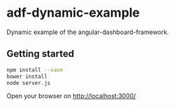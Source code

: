 adf-dynamic-example
===================

Dynamic example of the angular-dashboard-framework.

## Getting started

```bash
npm install --save
bower install
node server.js
```

Open your browser on [http://localhost:3000/](http://localhost:3000/)
